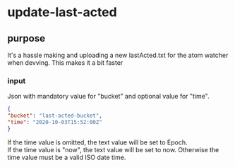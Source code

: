 # update-last-acted

## purpose
It's a hassle making and uploading a new lastActed.txt for the atom watcher when devving.  This makes it a bit faster

### input
Json with mandatory value for  "bucket" and optional value for "time".  
```json
{
"bucket": "last-acted-bucket",
"time": "2020-10-03T15:52:00Z"
}
```
If the time value is omitted, the text value will be set to Epoch.  
If the time value is "now", the text value will be set to now. 
Otherwise the time value must be a valid ISO date time.

